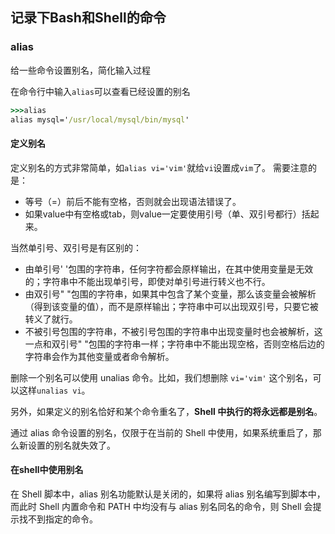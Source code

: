 ## 记录下Bash和Shell的命令


### alias
给一些命令设置别名，简化输入过程

在命令行中输入`alias`可以查看已经设置的别名
```cmd
>>>alias
alias mysql='/usr/local/mysql/bin/mysql'
```
#### 定义别名
定义别名的方式非常简单，如`alias vi='vim'`就给`vi`设置成`vim`了。
需要注意的是：
+ 等号（=）前后不能有空格，否则就会出现语法错误了。
+ 如果value中有空格或tab，则value一定要使用引号（单、双引号都行）括起来。

当然单引号、双引号是有区别的：
+ 由单引号' '包围的字符串，任何字符都会原样输出，在其中使用变量是无效的；字符串中不能出现单引号，即使对单引号进行转义也不行。
+ 由双引号" "包围的字符串，如果其中包含了某个变量，那么该变量会被解析（得到该变量的值），而不是原样输出；字符串中可以出现双引号，只要它被转义了就行。
+ 不被引号包围的字符串，不被引号包围的字符串中出现变量时也会被解析，这一点和双引号" "包围的字符串一样；字符串中不能出现空格，否则空格后边的字符串会作为其他变量或者命令解析。


删除一个别名可以使用 unalias 命令。比如，我们想删除 `vi='vim'` 这个别名，可以这样`unalias vi`。

另外，如果定义的别名恰好和某个命令重名了，**Shell 中执行的将永远都是别名**。

通过 alias 命令设置的别名，仅限于在当前的 Shell 中使用，如果系统重启了，那么新设置的别名就失效了。

#### 在shell中使用别名
在 Shell 脚本中，alias 别名功能默认是关闭的，如果将 alias 别名编写到脚本中，而此时 Shell 内置命令和 PATH 中均没有与 alias 别名同名的命令，则 Shell 会提示找不到指定的命令。

